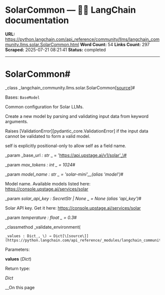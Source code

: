 # SolarCommon — 🦜🔗 LangChain  documentation

**URL:** https://python.langchain.com/api_reference/community/llms/langchain_community.llms.solar.SolarCommon.html
**Word Count:** 54
**Links Count:** 297
**Scraped:** 2025-07-21 08:21:41
**Status:** completed

---

# SolarCommon\#

_class _langchain\_community.llms.solar.SolarCommon[\[source\]](https://python.langchain.com/api_reference/_modules/langchain_community/llms/solar.html#SolarCommon)\#     

Bases: `BaseModel`

Common configuration for Solar LLMs.

Create a new model by parsing and validating input data from keyword arguments.

Raises \[ValidationError\]\[pydantic\_core.ValidationError\] if the input data cannot be validated to form a valid model.

self is explicitly positional-only to allow self as a field name.

_param _base\_url _: str_ _ = 'https://api.upstage.ai/v1/solar'_\#     

_param _max\_tokens _: int_ _ = 1024_\#     

_param _model\_name _: str_ _ = 'solar-mini'__\(alias 'model'\)_\#     

Model name. Available models listed here: <https://console.upstage.ai/services/solar>

_param _solar\_api\_key _: SecretStr | None_ _ = None_ _\(alias 'api\_key'\)_\#     

Solar API key. Get it here: <https://console.upstage.ai/services/solar>

_param _temperature _: float_ _ = 0.3_\#     

_classmethod _validate\_environment\(

    _values : Dict_, \) → Dict[\[source\]](https://python.langchain.com/api_reference/_modules/langchain_community/llms/solar.html#SolarCommon.validate_environment)\#     

Parameters:     

**values** \(_Dict_\)

Return type:     

_Dict_

__On this page